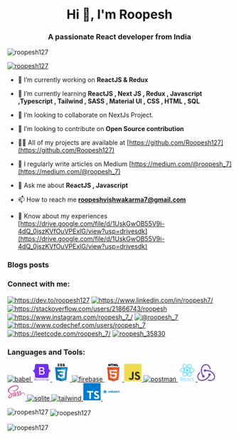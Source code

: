 <h1 align="center">Hi 👋, I'm Roopesh  </h1>
<h3 align="center">A passionate React developer from India</h3>

<p align="left"> <img src="https://komarev.com/ghpvc/?username=roopesh127&label=Profile%20views&color=0e75b6&style=flat" alt="roopesh127" /> </p>

<p align="left"> <a href="https://github.com/ryo-ma/github-profile-trophy"><img src="https://github-profile-trophy.vercel.app/?username=roopesh127" alt="roopesh127" /></a> </p>

- 🔭 I’m currently working on **ReactJS & Redux**

- 🌱 I’m currently learning **ReactJS , Next JS , Redux , Javascript ,Typescript , Tailwind , SASS , Material UI , CSS , HTML , SQL**

- 👯 I’m looking to collaborate on NextJs Project.

- 🤝 I’m looking to contribute on **Open Source contribution**

- 👨‍💻 All of my projects are available at [https://github.com/Roopesh127](https://github.com/Roopesh127)

- 📝 I regularly write articles on Medium [https://medium.com/@roopesh_7](https://medium.com/@roopesh_7)

- 💬 Ask me about **ReactJS , Javascript**

- 📫 How to reach me **roopeshvishwakarma7@gmail.com**

- 📄 Know about my experiences [https://drive.google.com/file/d/1UskGwOB55V9i-4dQ_0jszKVfOuVPExlG/view?usp=drivesdk](https://drive.google.com/file/d/1UskGwOB55V9i-4dQ_0jszKVfOuVPExlG/view?usp=drivesdk)

### Blogs posts
<!-- BLOG-POST-LIST:START -->
<!-- BLOG-POST-LIST:END -->

<h3 align="left">Connect with me:</h3>
<p align="left">
<a href="https://dev.to/https://dev.to/roopesh127" target="blank"><img align="center" src="https://raw.githubusercontent.com/rahuldkjain/github-profile-readme-generator/master/src/images/icons/Social/devto.svg" alt="https://dev.to/roopesh127" height="30" width="40" /></a>
<a href="https://linkedin.com/in/https://www.linkedin.com/in/roopesh7/" target="blank"><img align="center" src="https://raw.githubusercontent.com/rahuldkjain/github-profile-readme-generator/master/src/images/icons/Social/linked-in-alt.svg" alt="https://www.linkedin.com/in/roopesh7/" height="30" width="40" /></a>
<a href="https://stackoverflow.com/users/https://stackoverflow.com/users/21866743/roopesh" target="blank"><img align="center" src="https://raw.githubusercontent.com/rahuldkjain/github-profile-readme-generator/master/src/images/icons/Social/stack-overflow.svg" alt="https://stackoverflow.com/users/21866743/roopesh" height="30" width="40" /></a>
<a href="https://instagram.com/https://www.instagram.com/roopesh_7_/" target="blank"><img align="center" src="https://raw.githubusercontent.com/rahuldkjain/github-profile-readme-generator/master/src/images/icons/Social/instagram.svg" alt="https://www.instagram.com/roopesh_7_/" height="30" width="40" /></a>
<a href="https://medium.com/@roopesh_7" target="blank"><img align="center" src="https://raw.githubusercontent.com/rahuldkjain/github-profile-readme-generator/master/src/images/icons/Social/medium.svg" alt="@roopesh_7" height="30" width="40" /></a>
<a href="https://www.codechef.com/users/https://www.codechef.com/users/roopesh_7" target="blank"><img align="center" src="https://cdn.jsdelivr.net/npm/simple-icons@3.1.0/icons/codechef.svg" alt="https://www.codechef.com/users/roopesh_7" height="30" width="40" /></a>
<a href="https://www.leetcode.com/https://leetcode.com/roopesh_7/" target="blank"><img align="center" src="https://raw.githubusercontent.com/rahuldkjain/github-profile-readme-generator/master/src/images/icons/Social/leet-code.svg" alt="https://leetcode.com/roopesh_7/" height="30" width="40" /></a>
<a href="https://discord.gg/roopesh_35830" target="blank"><img align="center" src="https://raw.githubusercontent.com/rahuldkjain/github-profile-readme-generator/master/src/images/icons/Social/discord.svg" alt="roopesh_35830" height="30" width="40" /></a>
</p>

<h3 align="left">Languages and Tools:</h3>
<p align="left"> <a href="https://babeljs.io/" target="_blank" rel="noreferrer"> <img src="https://www.vectorlogo.zone/logos/babeljs/babeljs-icon.svg" alt="babel" width="40" height="40"/> </a> <a href="https://getbootstrap.com" target="_blank" rel="noreferrer"> <img src="https://raw.githubusercontent.com/devicons/devicon/master/icons/bootstrap/bootstrap-plain-wordmark.svg" alt="bootstrap" width="40" height="40"/> </a> <a href="https://www.w3schools.com/css/" target="_blank" rel="noreferrer"> <img src="https://raw.githubusercontent.com/devicons/devicon/master/icons/css3/css3-original-wordmark.svg" alt="css3" width="40" height="40"/> </a> <a href="https://firebase.google.com/" target="_blank" rel="noreferrer"> <img src="https://www.vectorlogo.zone/logos/firebase/firebase-icon.svg" alt="firebase" width="40" height="40"/> </a> <a href="https://www.w3.org/html/" target="_blank" rel="noreferrer"> <img src="https://raw.githubusercontent.com/devicons/devicon/master/icons/html5/html5-original-wordmark.svg" alt="html5" width="40" height="40"/> </a> <a href="https://developer.mozilla.org/en-US/docs/Web/JavaScript" target="_blank" rel="noreferrer"> <img src="https://raw.githubusercontent.com/devicons/devicon/master/icons/javascript/javascript-original.svg" alt="javascript" width="40" height="40"/> </a> <a href="https://postman.com" target="_blank" rel="noreferrer"> <img src="https://www.vectorlogo.zone/logos/getpostman/getpostman-icon.svg" alt="postman" width="40" height="40"/> </a> <a href="https://reactjs.org/" target="_blank" rel="noreferrer"> <img src="https://raw.githubusercontent.com/devicons/devicon/master/icons/react/react-original-wordmark.svg" alt="react" width="40" height="40"/> </a> <a href="https://redux.js.org" target="_blank" rel="noreferrer"> <img src="https://raw.githubusercontent.com/devicons/devicon/master/icons/redux/redux-original.svg" alt="redux" width="40" height="40"/> </a> <a href="https://sass-lang.com" target="_blank" rel="noreferrer"> <img src="https://raw.githubusercontent.com/devicons/devicon/master/icons/sass/sass-original.svg" alt="sass" width="40" height="40"/> </a> <a href="https://www.sqlite.org/" target="_blank" rel="noreferrer"> <img src="https://www.vectorlogo.zone/logos/sqlite/sqlite-icon.svg" alt="sqlite" width="40" height="40"/> </a> <a href="https://tailwindcss.com/" target="_blank" rel="noreferrer"> <img src="https://www.vectorlogo.zone/logos/tailwindcss/tailwindcss-icon.svg" alt="tailwind" width="40" height="40"/> </a> <a href="https://www.typescriptlang.org/" target="_blank" rel="noreferrer"> <img src="https://raw.githubusercontent.com/devicons/devicon/master/icons/typescript/typescript-original.svg" alt="typescript" width="40" height="40"/> </a> <a href="https://webpack.js.org" target="_blank" rel="noreferrer"> <img src="https://raw.githubusercontent.com/devicons/devicon/d00d0969292a6569d45b06d3f350f463a0107b0d/icons/webpack/webpack-original-wordmark.svg" alt="webpack" width="40" height="40"/> </a> </p>

<p><img align="left" src="https://github-readme-stats.vercel.app/api/top-langs?username=roopesh127&show_icons=true&locale=en&layout=compact" alt="roopesh127" /></p>

<p>&nbsp;<img align="center" src="https://github-readme-stats.vercel.app/api?username=roopesh127&show_icons=true&locale=en" alt="roopesh127" /></p>

<p><img align="center" src="https://github-readme-streak-stats.herokuapp.com/?user=roopesh127&" alt="roopesh127" /></p>
